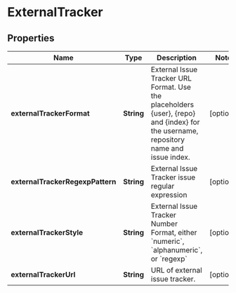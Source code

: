
# ExternalTracker

## Properties
Name | Type | Description | Notes
------------ | ------------- | ------------- | -------------
**externalTrackerFormat** | **String** | External Issue Tracker URL Format. Use the placeholders {user}, {repo} and {index} for the username, repository name and issue index. |  [optional]
**externalTrackerRegexpPattern** | **String** | External Issue Tracker issue regular expression |  [optional]
**externalTrackerStyle** | **String** | External Issue Tracker Number Format, either &#x60;numeric&#x60;, &#x60;alphanumeric&#x60;, or &#x60;regexp&#x60; |  [optional]
**externalTrackerUrl** | **String** | URL of external issue tracker. |  [optional]



